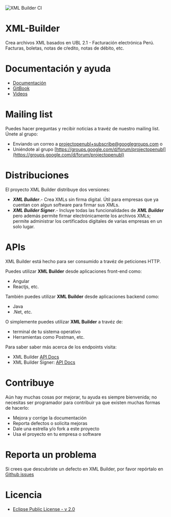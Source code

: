 ![XML Builder CI](https://github.com/project-openubl/xml-builder/workflows/XML%20Builder%20CI/badge.svg)

# XML-Builder
Crea archivos XML basados en UBL 2.1 - Facturación electrónica Perú. Facturas, boletas, notas de cŕedito, notas de débito, etc.


# Documentación y ayuda
- [Documentación](https://project-openubl.github.io/xml-builder-docs/)
- [GitBook](https://project-openubl.gitbook.io/xml-builder/)
- [Videos](https://www.youtube.com/channel/UChq3xxjyDgjcU346rp0bbtA/)


# Mailing list
Puedes hacer preguntas y recibir noticias a travéz de nuestro mailing list.
Únete al grupo:
- Enviando un correo a [projectopenubl+subscribe@googlegroups.com](mailto:projectopenubl+subscribe@googlegroups.com) o
- Uniéndote al grupo [https://groups.google.com/d/forum/projectopenubl](https://groups.google.com/d/forum/projectopenubl)


# Distribuciones
El proyecto XML Builder distribuye dos versiones:
- ***XML Builder***.- Crea XMLs sin firma digital. Útil para empresas que ya cuentan con algun software para firmar sus XMLs.
- ***XML Builder Signer***.- Incluye todas las funcionalidades de ***XML Builder*** pero además permite firmar electrónicamente los archivos XMLs; permite administrar los certificados digitales de varias empresas en un solo lugar.

# APIs
XML Builder está hecho para ser consumido a travéz de peticiones HTTP.

Puedes utilizar **XML Builder** desde aplicaciones front-end como:
- Angular
- Reactjs, etc.

También puedes utilizar **XML Builder** desde aplicaciones backend como:
- Java
- .Net, etc.

O simplemente puedes utilizar **XML Builder** a travéz de:
- terminal de tu sistema operativo
- Herramientas como Postman, etc.

Para saber saber más acerca de los endpoints visita:
- XML Builder [API Docs](https://app.swaggerhub.com/apis-docs/project-openubl/xml-builder)
- XML Builder Signer: [API Docs](https://app.swaggerhub.com/apis-docs/project-openubl/xml-builder-signer)

# Contribuye
Aún hay muchas cosas por mejorar, tu ayuda es siempre bienvenida; no necesitas ser programador para contribuir ya que existen muchas formas de hacerlo:

- Mejora y corrige la documentación
- Reporta defectos o solicita mejoras
- Dale una estrella y/o fork a este proyecto
- Usa el proyecto en tu empresa o software 

# Reporta un problema
Si crees que descubriste un defecto en XML Builder, por favor repórtalo en [Github issues](https://github.com/project-openubl/xml-builder/issues)

# Licencia
- [Eclipse Public License - v 2.0](./LICENSE)
